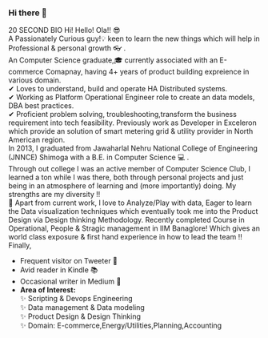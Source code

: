 ### Hi there 👋

<!--
**skanda-shastry/skanda-shastry** is a ✨ _special_ ✨ repository because its `README.md` (this file) appears on your GitHub profile.

Here are some ideas to get you started:

- 🔭 I’m currently working on ...
- 🌱 I’m currently learning ...
- 👯 I’m looking to collaborate on ...
- 🤔 I’m looking for help with ...
- 💬 Ask me about ...
- 📫 How to reach me: ...
- 😄 Pronouns: ...
- ⚡ Fun fact: ...
-->
<Work In Progress>

20 SECOND BIO Hi! Hello! Ola!! 😎  <br/>
A Passionately Curious guy!💡 keen to learn the new things which will help in Professional & personal growth 👓 .  <br/> 
An Computer Science graduate,🎓 currently associated with an E-commerce Comapnay, having 4+ years of product building expreience in various domain.  <br/>
✔ Loves to understand, build and operate HA Distributed systems.  <br/> 
✔ Working as Platform Operational Engineer role to create an data models, DBA best practices. <br/>
✔ Proficient problem solving, troubleshooting,transform the business requirement into tech feasibility. Previously work as Developer in Exceleron which provide an solution of smart metering grid & utility provider in North American region. <br/>
In 2013, I graduated from Jawaharlal Nehru National College of Engineering (JNNCE) Shimoga with a B.E. in Computer Science ‍💻 . <br/>
Through out college I was an active member of Computer Science Club, I learned a ton while I was there, both through personal projects and just being in an atmosphere of learning and (more importantly) doing. My strengths are my diversity !!  <br/>
👀 Apart from current work, I love to Analyze/Play with data, Eager to learn the Data visualization techniques which eventually took me into the Product Design via Design thinking Methodology. Recently completed Course in Operational, People & Stragic management in IIM Banaglore! Which gives an world class exposure & first hand experience in how to lead the team !!  <br/>
Finally,  <br/>
* Frequent visitor on Tweeter 📲  <br/>
* Avid reader in Kindle 📚  <br/>
* Occasional writer in Medium 📝  <br/> 
* <b>Area of Interest: </b> <br/>
 ✨ Scripting & Devops Engineering  <br/>
 ✨ Data management & Data modeling 
 <br/> ✨ Product Design & Design Thinking  <br/>
 ✨ Domain: E-commerce,Energy/Utilities,Planning,Accounting
